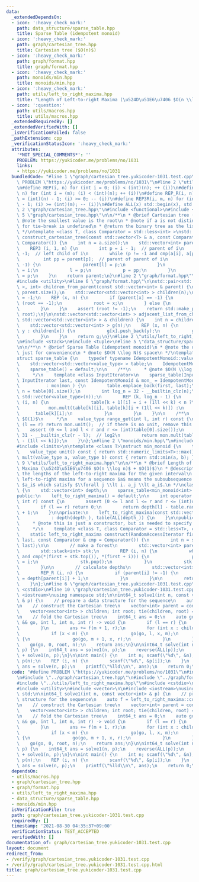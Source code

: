 ```yaml
---
data:
  _extendedDependsOn:
  - icon: ':heavy_check_mark:'
    path: data_structure/sparse_table.hpp
    title: Sparse Table (idempotent monoid)
  - icon: ':heavy_check_mark:'
    path: graph/cartesian_tree.hpp
    title: Cartesian tree ($O(n)$)
  - icon: ':heavy_check_mark:'
    path: graph/format.hpp
    title: graph/format.hpp
  - icon: ':heavy_check_mark:'
    path: monoids/min.hpp
    title: monoids/min.hpp
  - icon: ':heavy_check_mark:'
    path: utils/left_to_right_maxima.hpp
    title: "Length of Left-to-right Maxima (\u524D\u51E6\u7406 $O(n \\log n)$ + $O(1)$)"
  - icon: ':question:'
    path: utils/macros.hpp
    title: utils/macros.hpp
  _extendedRequiredBy: []
  _extendedVerifiedWith: []
  _isVerificationFailed: false
  _pathExtension: cpp
  _verificationStatusIcon: ':heavy_check_mark:'
  attributes:
    '*NOT_SPECIAL_COMMENTS*': ''
    PROBLEM: https://yukicoder.me/problems/no/1031
    links:
    - https://yukicoder.me/problems/no/1031
  bundledCode: "#line 1 \"graph/cartesian_tree.yukicoder-1031.test.cpp\"\n#define\
    \ PROBLEM \"https://yukicoder.me/problems/no/1031\"\n#line 2 \"utils/macros.hpp\"\
    \n#define REP(i, n) for (int i = 0; (i) < (int)(n); ++ (i))\n#define REP3(i, m,\
    \ n) for (int i = (m); (i) < (int)(n); ++ (i))\n#define REP_R(i, n) for (int i\
    \ = (int)(n) - 1; (i) >= 0; -- (i))\n#define REP3R(i, m, n) for (int i = (int)(n)\
    \ - 1; (i) >= (int)(m); -- (i))\n#define ALL(x) std::begin(x), std::end(x)\n#line\
    \ 2 \"graph/cartesian_tree.hpp\"\n#include <functional>\n#include <vector>\n#line\
    \ 5 \"graph/cartesian_tree.hpp\"\n\n/**\n * @brief Cartesian tree ($O(n)$)\n *\
    \ @note the smallest value is the root\n * @note if a is not distinct, the way\
    \ for tie-break is undefined\n * @return the binary tree as the list of parents\n\
    \ */\ntemplate <class T, class Comparator = std::less<int> >\nstd::vector<int>\
    \ construct_cartesian_tree(const std::vector<T> & a, const Comparator & cmp =\
    \ Comparator()) {\n    int n = a.size();\n    std::vector<int> parent(n, -1);\n\
    \    REP3 (i, 1, n) {\n        int p = i - 1;  // parent of i\n        int l =\
    \ -1;  // left child of i\n        while (p != -1 and cmp(a[i], a[p])) {\n   \
    \         int pp = parent[p];  // parent of parent of i\n            if (l !=\
    \ -1) {\n                parent[l] = p;\n            }\n            parent[p]\
    \ = i;\n            l = p;\n            p = pp;\n        }\n        parent[i]\
    \ = p;\n    }\n    return parent;\n}\n#line 2 \"graph/format.hpp\"\n#include <cassert>\n\
    #include <utility>\n#line 6 \"graph/format.hpp\"\n\nstd::pair<std::vector<std::vector<int>\
    \ >, int> children_from_parent(const std::vector<int> & parent) {\n    int n =\
    \ parent.size();\n    std::vector<std::vector<int> > children(n);\n    int root\
    \ = -1;\n    REP (x, n) {\n        if (parent[x] == -1) {\n            assert\
    \ (root == -1);\n            root = x;\n        } else {\n            children[parent[x]].push_back(x);\n\
    \        }\n    }\n    assert (root != -1);\n    return std::make_pair(children,\
    \ root);\n}\n\nstd::vector<std::vector<int> > adjacent_list_from_children(const\
    \ std::vector<std::vector<int> > & children) {\n    int n = children.size();\n\
    \    std::vector<std::vector<int> > g(n);\n    REP (x, n) {\n        for (int\
    \ y : children[x]) {\n            g[x].push_back(y);\n            g[y].push_back(x);\n\
    \        }\n    }\n    return g;\n}\n#line 2 \"utils/left_to_right_maxima.hpp\"\
    \n#include <stack>\n#include <tuple>\n#line 5 \"data_structure/sparse_table.hpp\"\
    \n\n/**\n * @brief Sparse Table (idempotent monoid)\n * @note the unit is required\
    \ just for convenience\n * @note $O(N \\log N)$ space\n */\ntemplate <class IdempotentMonoid>\n\
    struct sparse_table {\n    typedef typename IdempotentMonoid::value_type value_type;\n\
    \    std::vector<std::vector<value_type> > table;\n    IdempotentMonoid mon;\n\
    \    sparse_table() = default;\n\n    /**\n     * @note $O(N \\log N)$ time\n\
    \     */\n    template <class InputIterator>\n    sparse_table(InputIterator first,\
    \ InputIterator last, const IdempotentMonoid & mon_ = IdempotentMonoid())\n  \
    \          : mon(mon_) {\n        table.emplace_back(first, last);\n        int\
    \ n = table[0].size();\n        int log_n = 32 - __builtin_clz(n);\n        table.resize(log_n,\
    \ std::vector<value_type>(n));\n        REP (k, log_n - 1) {\n            REP\
    \ (i, n) {\n                table[k + 1][i] = i + (1ll << k) < n ?\n         \
    \           mon.mult(table[k][i], table[k][i + (1ll << k)]) :\n              \
    \      table[k][i];\n            }\n        }\n    }\n\n    /**\n     * @note\
    \ $O(1)$\n     */\n    value_type range_get(int l, int r) const {\n        if\
    \ (l == r) return mon.unit();  // if there is no unit, remove this line\n    \
    \    assert (0 <= l and l < r and r <= (int)table[0].size());\n        int k =\
    \ 31 - __builtin_clz(r - l);  // log2\n        return mon.mult(table[k][l], table[k][r\
    \ - (1ll << k)]);\n    }\n};\n#line 2 \"monoids/min.hpp\"\n#include <algorithm>\n\
    #include <limits>\n\ntemplate <class T>\nstruct min_monoid {\n    typedef T value_type;\n\
    \    value_type unit() const { return std::numeric_limits<T>::max(); }\n    value_type\
    \ mult(value_type a, value_type b) const { return std::min(a, b); }\n};\n#line\
    \ 9 \"utils/left_to_right_maxima.hpp\"\n\n/**\n * @brief Length of Left-to-right\
    \ Maxima (\u524D\u51E6\u7406 $O(n \\log n)$ + $O(1)$)\n * @description computes\
    \ the lengths of the left-to-right maxima for the given interval\n * @note the\
    \ left-to-right maxima for a sequence $a$ means the subsubsequence of the elements\
    \ $a_i$ which satisfy $\\forall j \\lt i. a_j \\lt a_i$.\n */\nclass left_to_right_maxima\
    \ {\n    std::vector<int> depth;\n    sparse_table<min_monoid<int> > table;\n\n\
    public:\n    left_to_right_maxima() = default;\n\n    int operator () (int l,\
    \ int r) const {\n        assert (0 <= l and l <= r and r <= (int)depth.size());\n\
    \        if (l == r) return 0;\n        return depth[l] - table.range_get(l, r)\
    \ + 1;\n    }\n\nprivate:\n    left_to_right_maxima(const std::vector<int> & depth_)\n\
    \            : depth(depth_), table(ALL(depth_)) {\n    }\n\npublic:\n    /**\n\
    \     * @note this is just a constructor, but is needed to specify template arguments.\n\
    \     */\n    template <class T, class Comparator = std::less<T>, class RandomAccessIterator>\n\
    \    static left_to_right_maxima construct(RandomAccessIterator first, RandomAccessIterator\
    \ last, const Comparator & cmp = Comparator()) {\n        int n = std::distance(first,\
    \ last);\n\n        // make a forest\n        std::vector<int> parent(n, -1);\n\
    \        std::stack<int> stk;\n        REP (i, n) {\n            while (not stk.empty()\
    \ and cmp(*(first + stk.top()), *(first + i))) {\n                parent[stk.top()]\
    \ = i;\n                stk.pop();\n            }\n            stk.push(i);\n\
    \        }\n\n        // calculate depths\n        std::vector<int> depth(n);\n\
    \        REP_R (i, n) {\n            if (parent[i] != -1) {\n                depth[i]\
    \ = depth[parent[i]] + 1;\n            }\n        }\n\n        return left_to_right_maxima(depth);\n\
    \    }\n};\n#line 6 \"graph/cartesian_tree.yukicoder-1031.test.cpp\"\n#include\
    \ <cstdio>\n#line 10 \"graph/cartesian_tree.yukicoder-1031.test.cpp\"\n\n#include\
    \ <iostream>\nusing namespace std;\n\nint64_t solve1(int n, const vector<int>\
    \ & p) {\n    // prepare a data structure for the sequence\n    auto f = left_to_right_maxima::construct<int>(ALL(p));\n\
    \n    // construct the Cartesian tree\n    vector<int> parent = construct_cartesian_tree(p);\n\
    \    vector<vector<int> > children; int root; tie(children, root) = children_from_parent(parent);\n\
    \n    // fold the Cartesian tree\n    int64_t ans = 0;\n    auto go = [&](auto\
    \ && go, int l, int m, int r) -> void {\n        if (l == r) {\n            return;\n\
    \        }\n        ans += f(m + 1, r);\n        for (int x : children[m]) {\n\
    \            if (x < m) {\n                go(go, l, x, m);\n            } else\
    \ {\n                go(go, m + 1, x, r);\n            }\n        }\n    };\n\
    \    go(go, 0, root, n);\n    return ans;\n}\n\nint64_t solve(int n, vector<int>\
    \ p) {\n    int64_t ans = solve1(n, p);\n    reverse(ALL(p));\n    return ans\
    \ + solve1(n, p);\n}\n\nint main() {\n    int n; scanf(\"%d\", &n);\n    vector<int>\
    \ p(n);\n    REP (i, n) {\n        scanf(\"%d\", &p[i]);\n    }\n    long long\
    \ ans = solve(n, p);\n    printf(\"%lld\\n\", ans);\n    return 0;\n}\n"
  code: "#define PROBLEM \"https://yukicoder.me/problems/no/1031\"\n#include \"../utils/macros.hpp\"\
    \n#include \"../graph/cartesian_tree.hpp\"\n#include \"../graph/format.hpp\"\n\
    #include \"../utils/left_to_right_maxima.hpp\"\n#include <cstdio>\n#include <functional>\n\
    #include <utility>\n#include <vector>\n\n#include <iostream>\nusing namespace\
    \ std;\n\nint64_t solve1(int n, const vector<int> & p) {\n    // prepare a data\
    \ structure for the sequence\n    auto f = left_to_right_maxima::construct<int>(ALL(p));\n\
    \n    // construct the Cartesian tree\n    vector<int> parent = construct_cartesian_tree(p);\n\
    \    vector<vector<int> > children; int root; tie(children, root) = children_from_parent(parent);\n\
    \n    // fold the Cartesian tree\n    int64_t ans = 0;\n    auto go = [&](auto\
    \ && go, int l, int m, int r) -> void {\n        if (l == r) {\n            return;\n\
    \        }\n        ans += f(m + 1, r);\n        for (int x : children[m]) {\n\
    \            if (x < m) {\n                go(go, l, x, m);\n            } else\
    \ {\n                go(go, m + 1, x, r);\n            }\n        }\n    };\n\
    \    go(go, 0, root, n);\n    return ans;\n}\n\nint64_t solve(int n, vector<int>\
    \ p) {\n    int64_t ans = solve1(n, p);\n    reverse(ALL(p));\n    return ans\
    \ + solve1(n, p);\n}\n\nint main() {\n    int n; scanf(\"%d\", &n);\n    vector<int>\
    \ p(n);\n    REP (i, n) {\n        scanf(\"%d\", &p[i]);\n    }\n    long long\
    \ ans = solve(n, p);\n    printf(\"%lld\\n\", ans);\n    return 0;\n}\n"
  dependsOn:
  - utils/macros.hpp
  - graph/cartesian_tree.hpp
  - graph/format.hpp
  - utils/left_to_right_maxima.hpp
  - data_structure/sparse_table.hpp
  - monoids/min.hpp
  isVerificationFile: true
  path: graph/cartesian_tree.yukicoder-1031.test.cpp
  requiredBy: []
  timestamp: '2021-08-30 04:35:37+09:00'
  verificationStatus: TEST_ACCEPTED
  verifiedWith: []
documentation_of: graph/cartesian_tree.yukicoder-1031.test.cpp
layout: document
redirect_from:
- /verify/graph/cartesian_tree.yukicoder-1031.test.cpp
- /verify/graph/cartesian_tree.yukicoder-1031.test.cpp.html
title: graph/cartesian_tree.yukicoder-1031.test.cpp
---
```

